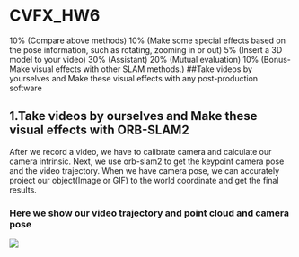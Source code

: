 # CVFX_HW6
10% (Compare above methods)
10% (Make some special effects based on the pose information, such as rotating, zooming in or out)
5% (Insert a 3D model to your video)
30% (Assistant)
20% (Mutual evaluation)
10% (Bonus- Make visual effects with other SLAM methods.)
##Take videos by yourselves and Make these visual effects with any post-production software


## 1.Take videos by ourselves and Make these visual effects with ORB-SLAM2
After we record a video, we have to calibrate camera and calculate our camera intrinsic. Next, we use orb-slam2 to get the keypoint camera pose and the video trajectory. When we have camera pose, we can accurately project our object(Image or GIF) to the world coordinate and get the final results.

### Here we show our video trajectory and point cloud and camera pose
<img src='pts1.gif'>
